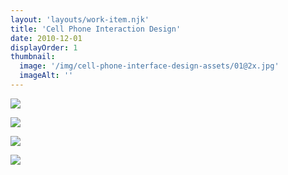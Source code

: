 ```yaml
---
layout: 'layouts/work-item.njk'
title: 'Cell Phone Interaction Design'
date: 2010-12-01
displayOrder: 1
thumbnail:
  image: '/img/cell-phone-interface-design-assets/01@2x.jpg'
  imageAlt: ''
---
```


![](/img/cell-phone-interface-design-assets/02@2x.jpg)

![](/img/cell-phone-interface-design-assets/03@2x.jpg)

![](/img/cell-phone-interface-design-assets/04@2x.jpg)

![](/img/cell-phone-interface-design-assets/05@2x.jpg)
